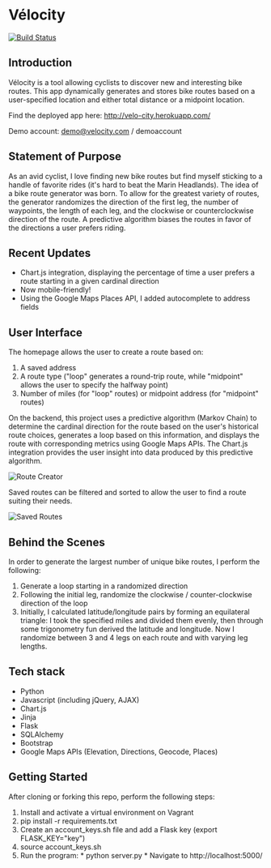 # Vélocity

[![Build Status](https://circleci.com/gh/valeriewilson/velocity/tree/master.svg?style=shield&circle-token=:circle-token)](https://circleci.com/gh/valeriewilson/velocity/tree/master)



## Introduction

Vélocity is a tool allowing cyclists to discover new and interesting bike routes.  This app dynamically generates and stores bike routes based on a user-specified location and either total distance or a midpoint location.

Find the deployed app here: http://velo-city.herokuapp.com/

Demo account: demo@velocity.com / demoaccount

## Statement of Purpose

As an avid cyclist, I love finding new bike routes but find myself sticking to a handle of favorite rides (it's hard to beat the Marin Headlands).  The idea of a bike route generator was born.  To allow for the greatest variety of routes, the generator randomizes the direction of the first leg, the number of waypoints, the length of each leg, and the clockwise or counterclockwise direction of the route.  A predictive algorithm biases the routes in favor of the directions a user prefers riding.

## Recent Updates
* Chart.js integration, displaying the percentage of time a user prefers a route starting in a given cardinal direction
* Now mobile-friendly!
* Using the Google Maps Places API, I added autocomplete to address fields

## User Interface

The homepage allows the user to create a route based on:
  1. A saved address
  2. A route type ("loop" generates a round-trip route, while "midpoint" allows the user to specify the halfway point)
  3. Number of miles (for "loop" routes) or midpoint address (for "midpoint" routes)

On the backend, this project uses a predictive algorithm (Markov Chain) to determine the cardinal direction for the route based on the user's historical route choices, generates a loop based on this information, and displays the route with corresponding metrics using Google Maps APIs.  The Chart.js integration provides the user insight into data produced by this predictive algorithm.


![Route Creator](http://g.recordit.co/NpV9h2zvF5.gif)

Saved routes can be filtered and sorted to allow the user to find a route suiting their needs.


![Saved Routes](http://g.recordit.co/X6JE0BUdwd.gif)

## Behind the Scenes

In order to generate the largest number of unique bike routes, I perform the following:
  1. Generate a loop starting in a randomized direction
  2. Following the initial leg, randomize the clockwise / counter-clockwise direction of the loop
  3. Initially, I calculated latitude/longitude pairs by forming an equilateral triangle: I took the specified miles and divided them evenly, then through some trigonometry fun derived the latitude and longitude.  Now I randomize between 3 and 4 legs on each route and with varying leg lengths.

## Tech stack

* Python
* Javascript (including jQuery, AJAX)
* Chart.js
* Jinja
* Flask
* SQLAlchemy
* Bootstrap
* Google Maps APIs (Elevation, Directions, Geocode, Places)

## Getting Started

After cloning or forking this repo, perform the following steps:
  1. Install and activate a virtual environment on Vagrant
  2. pip install -r requirements.txt
  3. Create an account_keys.sh file and add a Flask key (export FLASK_KEY="key")
  4. source account_keys.sh
  5. Run the program:
    * python server.py
    * Navigate to http://localhost:5000/
